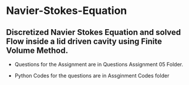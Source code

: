 # Navier-Stokes-Equation
## Discretized Navier Stokes Equation and solved Flow inside a lid driven cavity using Finite Volume Method.


- Questions for the Assignment are in Questions Assignment 05 Folder.

- Python Codes for the questions are in Assginment Codes folder



